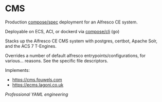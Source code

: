 <!--
SPDX-FileCopyrightText: 2021 Kaelan Thijs Fouwels <kaelan.thijs@fouwels.com>

SPDX-License-Identifier: MIT
-->
# CMS

Production [compose/spec](https://github.com/compose-spec/compose-spec/blob/master/spec.md) deployment for an Alfresco CE system.

Deployable on ECS, ACI, or dockerd via [compose/cli](https://github.com/docker/compose) (go)

Stacks up the Alfresco CE CMS system with postgres, certbot, Apache Solr, and the ACS 7 T-Engines.

Overrides a number of default alfresco entrypoints/configurations, for various... reasons. See the specific file descriptors.

Implements:
- https://cms.fouwels.com
- https://ecms.lagoni.co.uk


*Professional YAML engineering*